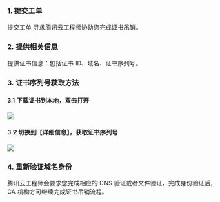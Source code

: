 ### 1. 提交工单

[提交工单](https://console.cloud.tencent.com/workorder/category) 寻求腾讯云工程师协助您完成证书吊销。

### 2. 提供相关信息

提供证书信息：包括证书 ID、域名、证书序列号。

### 3. 证书序列号获取方法

#### 3.1 下载证书到本地，双击打开
![](https://mc.qcloudimg.com/static/img/c0e38aa02af80cb897e2ee3361296971/1.png)
#### 3.2 切换到【详细信息】，获取证书序列号
![](https://mc.qcloudimg.com/static/img/648022f9b6c7decc68c1a13460937afa/2.png)

### 4. 重新验证域名身份
腾讯云工程师会要求您完成相应的 DNS 验证或者文件验证，完成身份验证后，CA 机构方可继续完成证书吊销流程。


